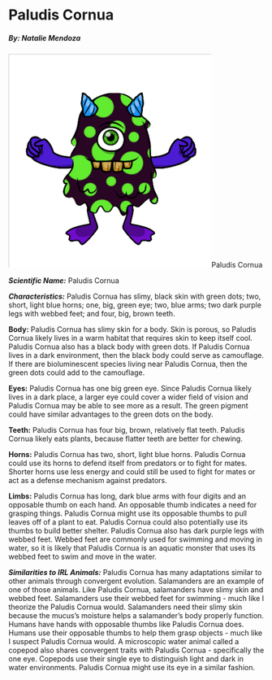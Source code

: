 # Paludis Cornua
##### By: Natalie Mendoza

<img src="Paludis%20Cornua.png">Paludis Cornua</img>

<i><b>Scientific Name:</b></i> Paludis Cornua

<i><b>Characteristics:</b></i> Paludis Cornua has slimy, black skin with green dots; two, short, light blue horns; one, big, green eye; two, blue arms; two dark purple legs with webbed feet; and four, big, brown teeth.

<b>Body:</b> Paludis Cornua has slimy skin for a body. Skin is porous, so Paludis Cornua likely lives in a warm habitat that requires skin to keep itself cool. Paludis Cornua also has a black body with green dots. If Paludis Cornua lives in a dark environment, then the black body could serve as camouflage. If there are bioluminescent species living near Paludis Cornua, then the green dots could add to the camouflage. 

<b>Eyes:</b> Paludis Cornua has one big green eye. Since Paludis Cornua likely lives in a dark place, a larger eye could cover a wider field of vision and Paludis Cornua may be able to see more as a result. The green pigment could have similar advantages to the green dots on the body.

<b>Teeth:</b> Paludis Cornua has four big, brown, relatively flat teeth. Paludis Cornua likely eats plants, because flatter teeth are better for chewing.

<b>Horns:</b> Paludis Cornua has two, short, light blue horns. Paludis Cornua could use its horns to defend itself from predators or to fight for mates. Shorter horns use less energy and could still be used to fight for mates or act as a defense mechanism against predators.

<b>Limbs:</b> Paludis Cornua has long, dark blue arms with four digits and an opposable thumb on each hand. An opposable thumb indicates a need for grasping things. Paludis Cornua might use its opposable thumbs to pull leaves off of a plant to eat. Paludis Cornua could also potentially use its thumbs to build better shelter. Paludis Cornua also has dark purple legs with webbed feet. Webbed feet are commonly used for swimming and moving in water, so it is likely that Paludis Cornua is an aquatic monster that uses its webbed feet to swim and move in the water.

<b><i>Similarities to IRL Animals:</i></b> Paludis Cornua has many adaptations similar to other animals through convergent evolution. Salamanders are an example of one of those animals. Like Paludis Cornua, salamanders have slimy skin and webbed feet. Salamanders use their webbed feet for swimming - much like I theorize the Paludis Cornua would. Salamanders need their slimy skin because the mucus’s moisture helps a salamander’s body properly function. Humans have hands with opposable thumbs like Paludis Cornua does. Humans use their opposable thumbs to help them grasp objects - much like I suspect Paludis Cornua would. A microscopic water animal called a copepod also shares convergent traits with Paludis Cornua - specifically the one eye. Copepods use their single eye to distinguish light and dark in water environments. Paludis Cornua might use its eye in a similar fashion.
